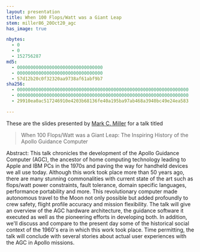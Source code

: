 ```yaml
---
layout: presentation
title: When 100 Flops/Watt was a Giant Leap
stem: miller86_20Oct20_agc
has_image: true

nbytes:
  - 0
  - 0
  - 152756287
md5:
  - 00000000000000000000000000000000
  - 00000000000000000000000000000000
  - 57d12b20c0f32320aa9738af61abf9b7
sha256:
  - 0000000000000000000000000000000000000000000000000000000000000000
  - 0000000000000000000000000000000000000000000000000000000000000000
  - 29910ea0ac517246910e4203b68136fe40a195ba97ab468a3940bc49e24ea583

---
```

These are the slides presented by
[Mark C. Miller](https://github.com/markcmiller86) for a talk titled

> When 100 Flops/Watt was a Giant Leap: The Inspiring History of the Apollo Guidance Computer
 
Abstract: This talk chronicles the development of the Apollo Guidance Computer (AGC),
the ancestor of home computing technology leading to Apple and IBM PCs in the 1970s and
paving the way for handheld devices we all use today.  Although this work took place more
than 50 years ago, there are many stunning commonalities with current state of the art
such as flops/watt power constraints, fault tolerance, domain specific languages,
performance portability and more. This revolutionary computer made autonomous travel to
the Moon not only possible but added profoundly to crew safety, flight profile accuracy
and mission flexibility. The talk will give an overview of the AGC hardware architecture,
the guidance software it executed as well as the pioneering efforts in developing both.
In addition, we'll discuss and compare to the present day some of the historical social
context of the 1960's era in which this work took place. Time permitting, the talk will
conclude with several stories about actual user experiences with the AGC in Apollo missions.
